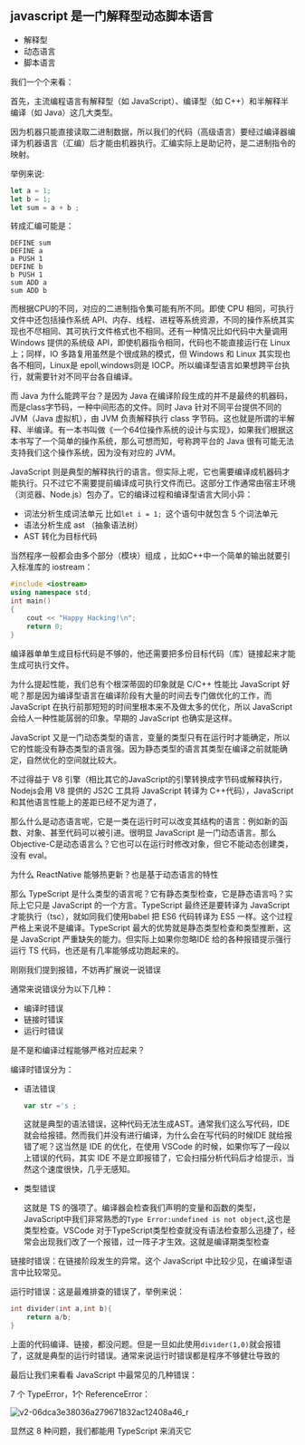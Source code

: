 ## javascript 是一门解释型动态脚本语言

- 解释型
- 动态语言
- 脚本语言

我们一个个来看：

首先，主流编程语言有解释型（如 JavaScript）、编译型（如 C++）和半解释半编译（如 Java）这几大类型。

因为机器只能直接读取二进制数据，所以我们的代码（高级语言）要经过编译器编译为机器语言（汇编）后才能由机器执行。汇编实际上是助记符，是二进制指令的映射。

举例来说:

```javascript
let a = 1;
let b = 1;
let sum = a + b ;
```

转成汇编可能是：

```
DEFINE sum
DEFINE a
a PUSH 1
DEFINE b
b PUSH 1
sum ADD a
sum ADD b
```

而根据CPU的不同，对应的二进制指令集可能有所不同。即使 CPU 相同，可执行文件中还包括操作系统 API、内存、线程、进程等系统资源，不同的操作系统其实现也不尽相同、其可执行文件格式也不相同。还有一种情况比如代码中大量调用 Windows 提供的系统级 API，即使机器指令相同，代码也不能直接运行在 Linux 上；同样，IO 多路复用虽然是个很成熟的模式，但 Windows 和 Linux 其实现也各不相同，Linux是 epoll,windows则是 IOCP。所以编译型语言如果想跨平台执行，就需要针对不同平台各自编译。

而 Java 为什么能跨平台？是因为 Java 在编译阶段生成的并不是最终的机器码，而是class字节码，一种中间形态的文件。同时 Java 针对不同平台提供不同的 JVM（Java 虚拟机），由 JVM 负责解释执行 class 字节码。这也就是所谓的半解释、半编译。有一本书叫做《一个64位操作系统的设计与实现》，如果我们根据这本书写了一个简单的操作系统，那么可想而知，号称跨平台的 Java 很有可能无法支持我们这个操作系统，因为没有对应的 JVM。

JavaScript 则是典型的解释执行的语言。但实际上呢，它也需要编译成机器码才能执行。只不过它不需要提前编译成可执行文件而已。这部分工作通常由宿主环境（浏览器、Node.js）包办了。它的编译过程和编译型语言大同小异：

- 词法分析生成词法单元 比如`let i = 1; `这个语句中就包含 5 个词法单元
- 语法分析生成 ast （抽象语法树）
- AST 转化为目标代码

当然程序一般都会由多个部分（模块）组成 ，比如C++中一个简单的输出就要引入标准库的 iostream：

```c++
#include <iostream>
using namespace std;
int main()
{
    cout << "Happy Hacking!\n";
    return 0;
}
```

编译器单单生成目标代码是不够的，他还需要把多份目标代码（库）链接起来才能生成可执行文件。

为什么提起性能，我们总有个根深蒂固的印象就是 C/C++ 性能比 JavaScript 好呢？那是因为编译型语言在编译阶段有大量的时间去专门做优化的工作，而 JavaScript 在执行前那短短的时间里根本来不及做太多的优化，所以 JavaScript 会给人一种性能孱弱的印象。早期的 JavaScript 也确实是这样。

JavaScript 又是一门动态类型的语言，变量的类型只有在运行时才能确定，所以它的性能没有静态类型的语言强。因为静态类型的语言其类型在编译之前就能确定，自然优化的空间就比较大。

不过得益于 V8 引擎（相比其它的JavaScript的引擎转换成字节码或解释执行，Nodejs会用 V8 提供的 JS2C 工具将 JavaScript 转译为 C++代码），JavaScript 和其他语言性能上的差距已经不足为道了，

那么什么是动态语言呢，它是一类在运行时可以改变其结构的语言：例如新的函数、对象、甚至代码可以被引进。很明显 JavaScript 是一门动态语言。那么 Objective-C是动态语言么？它也可以在运行时修改对象，但它不能动态创建类，没有 eval。

为什么 ReactNative 能够热更新？也是基于动态语言的特性

那么 TypeScript 是什么类型的语言呢？它有静态类型检查，它是静态语言吗？实际上它只是 JavaScript 的一个方言。TypeScript 最终还是要转译为 JavaScript 才能执行（tsc），就如同我们使用babel 把 ES6 代码转译为 ES5 一样。这个过程严格上来说不是编译。TypeScript 最大的优势就是静态类型检查和类型推断，这是 JavaScript 严重缺失的能力。但实际上如果你忽略IDE 给的各种报错提示强行运行 TS 代码，也还是有几率能够成功跑起来的。

刚刚我们提到报错，不妨再扩展说一说错误

通常来说错误分为以下几种：

- 编译时错误
- 链接时错误
- 运行时错误

是不是和编译过程能够严格对应起来？

编译时错误分为：

- 语法错误

  ```javascript
  var str ='s ;
  ```

  这就是典型的语法错误，这种代码无法生成AST。通常我们这么写代码，IDE 就会给报错。然而我们并没有进行编译，为什么会在写代码的时候IDE 就给报错了呢？这当然是 IDE 的优化，在使用 VSCode 的时候，如果你写了一段以上错误的代码，其实 IDE 不是立即报错了，它会扫描分析代码后才给提示，当然这个速度很快，几乎无感知。

- 类型错误

  这就是 TS 的强项了。编译器会检查我们声明的变量和函数的类型，JavaScript中我们非常熟悉的`Type Error:undefined is not object`,这也是类型检查。VSCode 对于TypeScript类型检查就没有语法检查那么迅捷了，经常会出现我们改了一个报错，过一阵子才生效。这就是编译期类型检查



链接时错误：在链接阶段发生的异常。这个 JavaScript 中比较少见，在编译型语言中比较常见。

运行时错误：这是最难排查的错误了，举例来说：

```c++
int divider(int a,int b){
	return a/b;
}
```

上面的代码编译、链接，都没问题。但是一旦如此使用`divider(1,0)`就会报错了，这就是典型的运行时错误。通常来说运行时错误都是程序不够健壮导致的



最后让我们来看看 JavaScript 中最常见的几种错误：

7 个 TypeError，1个 ReferenceError：

![v2-06dca3e38036a279671832ac12408a46_r](v2-06dca3e38036a279671832ac12408a46_r.jpg)

显然这 8 种问题，我们都能用 TypeScript 来消灭它
